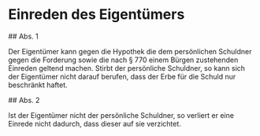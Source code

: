 # Einreden des Eigentümers



\#\# Abs. 1

 Der Eigentümer kann gegen die Hypothek die dem persönlichen Schuldner gegen die Forderung sowie die nach § 770 einem Bürgen zustehenden Einreden geltend machen. Stirbt der persönliche Schuldner, so kann sich der Eigentümer nicht darauf berufen, dass der Erbe für die Schuld nur beschränkt haftet.

\#\# Abs. 2

 Ist der Eigentümer nicht der persönliche Schuldner, so verliert er eine Einrede nicht dadurch, dass dieser auf sie verzichtet. 

